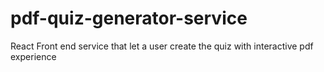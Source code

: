 # pdf-quiz-generator-service
React Front end service that let a user create the quiz with interactive pdf experience
